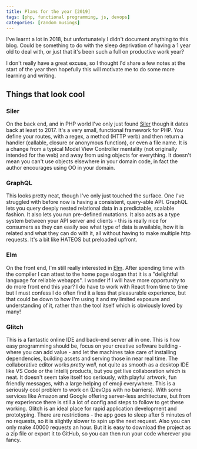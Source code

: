 ```yaml
---
title: Plans for the year [2019]
tags: [php, functional programming, js, devops]
categories: [random musings]
---
```


I've learnt a lot in 2018, but unfortunately I didn't document anything to this blog. Could be something to do with the sleep deprivation of having a 1 year old to deal with, or just that it's been such a full on productive work year?

I don't really have a great excuse, so I thought I'd share a few notes at the start of the year then hopefully this will motivate me to do some more learning and writing.

## Things that look cool

### Siler

On the back end, and in PHP world I've only just found [Siler](https://siler.leocavalcante.com) though it dates back at least to 2017. It's a very small, functional framework for PHP. You define your routes, with a regex, a method (HTTP verb) and then return a handler (callable, closure or anonymous function), or even a file name. It is a change from a typical Model View Controller mentality (not originally intended for the web) and away from using objects for everything. It doesn't mean you can't use objects elsewhere in your domain code, in fact the author encourages using OO in your domain.

### GraphQL

This looks pretty neat, though I've only just touched the surface. One I've struggled with before now is having a consistent, query-able API. GraphQL lets you query deeply nested relational data in a predictable, scalable fashion. It also lets you run pre-defined mutations. It also acts as a type system between your API server and clients - this is really nice for consumers as they can easily see what type of data is available, how it is related and what they can do with it, all without having to make multiple http requests. It's a bit like HATEOS but preloaded upfront.

### Elm

On the front end, I'm still really interested in [Elm](http://elm-lang.org). After spending time with the compiler I can attest to the home page slogan that it is a "delightful language for reliable webapps". I wonder if I will have more opportunity to do more front end this year? I do have to work with React from time to time but I must confess I do often find it a less that pleasurable experience, but that could be down to how I'm using it and my limited exposure and understanding of it, rather than the tool itself which is obviously loved by many!

### Glitch

This is a fantastic online IDE and back-end server all in one. This is how easy programming should be, focus on your creative software building - where you can add value - and let the machines take care of installing dependencies, building assets and serving those in near real time. The collaborative editor works _pretty well_, not quite as smooth as a desktop IDE like VS Code or the Intellij products, but you get live collaboration which is neat. It doesn't seem take itself too seriously, with playful artwork, fun friendly messages, with a large helping of emoji everywhere. This is a seriously cool problem to work on (DevOps with no barriers). With some services like Amazon and Google offering server-less architecture, but from my experience there is still a lot of config and steps to follow to get these working. Glitch is an ideal place for rapid application development and prototyping. There are restrictions - the app goes to sleep after 5 minutes of no requests, so it is slightly slower to spin up the next request. Also you can only make 40000 requests an hour. But it is easy to download the project as a zip file or export it to GitHub, so you can then run your code wherever you fancy.

